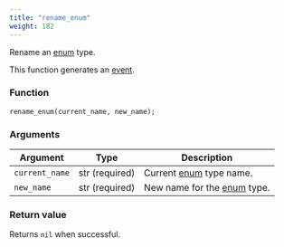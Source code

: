 ```yaml
---
title: "rename_enum"
weight: 182
---
```


Rename an [enum](../../data-types/enum) type.

This function generates an [event](../../overview/events).

### Function

`rename_enum(current_name, new_name);`

### Arguments

Argument | Type | Description
-------- | ---- | -----------
`current_name` | str (required) | Current [enum](../../data-types/enum) type name.
`new_name` | str (required) | New name for the [enum](../../data-types/enum) type.

### Return value

Returns `nil` when successful.
